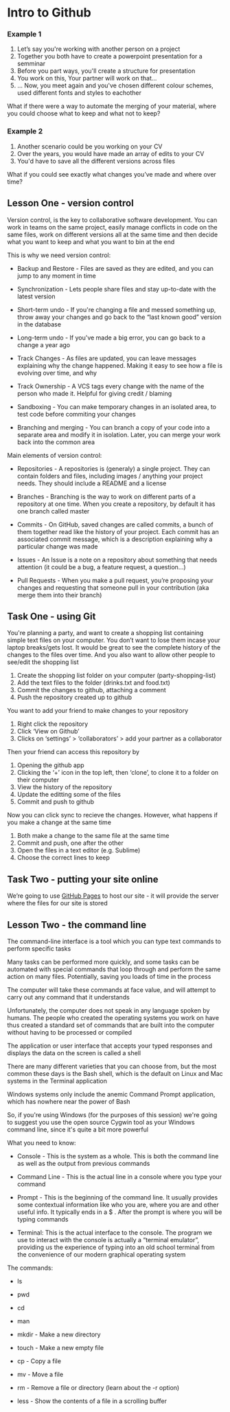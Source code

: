 # Intro to Github

### Example 1

1. Let’s say you're working with another person on a project
2. Together you both have to create a powerpoint presentation for a semminar
3. Before you part ways, you'll create a structure for presentation
4. You work on this, Your partner will work on that...
5. ... Now, you meet again and you've chosen different colour schemes, used different fonts and styles to eachother

What if there were a way to automate the merging of your material, where you could choose what to keep and what not to keep?

### Example 2

1. Another scenario could be you working on your CV
2. Over the years, you would have made an array of edits to your CV
3. You'd have to save all the different versions across files

What if you could see exactly what changes you’ve made and where over time?

## Lesson One - version control

Version control, is the key to collaborative software development. You can work in teams on the same project, easily manage conflicts in code on the same files, work on different versions all at the same time and then decide what you want to keep and what you want to bin at the end

This is why we need version control:

* Backup and Restore - Files are saved as they are edited, and you can jump to any moment in time

* Synchronization - Lets people share files and stay up-to-date with the latest version

* Short-term undo - If you're changing a file and messed something up, throw away your changes and go back to the “last known good” version in the database

* Long-term undo - If you've made a big error, you can go back to a change a year ago

* Track Changes - As files are updated, you can leave messages explaining why the change happened. Making it easy to see how a file is evolving over time, and why

* Track Ownership - A VCS tags every change with the name of the person who made it. Helpful for giving credit / blaming

* Sandboxing - You can make temporary changes in an isolated area, to test code before commiting your changes

* Branching and merging - You can branch a copy of your code into a separate area and modify it in isolation. Later, you can merge your work back into the common area

Main elements of version control:

* Repositories - A repositories is (generaly) a single project. They can contain folders and files, including images / anything your project needs. They should include a README and a license

* Branches - Branching is the way to work on different parts of a repository at one time. When you create a repository, by default it has one branch called master

* Commits - On GitHub, saved changes are called commits, a bunch of them together read like the history of your project. Each commit has an associated commit message, which is a description explaining why a particular change was made

* Issues - An Issue is a note on a repository about something that needs attention (it could be a bug, a feature request, a question...)

* Pull Requests - When you make a pull request, you’re proposing your changes and requesting that someone pull in your contribution (aka merge them into their branch)

## Task One - using Git

You're planning a party, and want to create a shopping list containing simple text files on your computer. You don’t want to lose them incase your laptop breaks/gets lost. It would be great to see the complete history of the changes to the files over time. And you also want to allow other people to see/edit the shopping list

1. Create the shopping list folder on your computer (party-shopping-list)
2. Add the text files to the folder (drinks.txt and food.txt)
3. Commit the changes to github, attaching a comment
4. Push the repository created up to github

You want to add your friend to make changes to your repository

1. Right click the repository
2. Click ‘View on Github’
3. Clicks on ‘settings’ > ‘collaborators’ > add your partner as a collaborator

Then your friend can access this repository by

1. Opening the github app
2. Clicking the ‘+’ icon in the top left, then ‘clone’, to clone it to a folder on their computer
3. View the history of the repository
5. Update the editting some of the files
6. Commit and push to github

Now you can click sync to recieve the changes. However, what happens if you make a change at the same time

1. Both make a change to the same file at the same time
2. Commit and push, one after the other
3. Open the files in a text editor (e.g. Sublime)
3. Choose the correct lines to keep

## Task Two - putting your site online

We’re going to use [GitHub Pages](https://pages.github.com/) to host our site - it will provide the server where the files for our site is stored

## Lesson Two - the command line

The command-line interface is a tool which you can type text commands to perform specific tasks

Many tasks can be performed more quickly, and some tasks can be automated with special commands that loop through and perform the same action on many files. Potentially, saving you loads of time in the process

The computer will take these commands at face value, and will attempt to carry out any command that it understands

Unfortunately, the computer does not speak in any language spoken by humans. The people who created the operating systems you work on have thus created a standard set of commands that are built into the computer without having to be processed or compiled

The application or user interface that accepts your typed responses and displays the data on the screen is called a shell

There are many different varieties that you can choose from, but the most common these days is the Bash shell, which is the default on Linux and Mac systems in the Terminal application

Windows systems only include the anemic Command Prompt application, which has nowhere near the power of Bash

So, if you're using Windows (for the purposes of this session) we're going to suggest you use the open source Cygwin tool as your Windows command line, since it's quite a bit more powerful

What you need to know:

* Console - This is the system as a whole. This is both the command line as well as the output from previous commands

* Command Line - This is the actual line in a console where you type your command

* Prompt - This is the beginning of the command line. It usually provides some contextual information like who you are, where you are and other useful info. It typically ends in a $ . After the prompt is where you will be typing commands

* Terminal: This is the actual interface to the console. The program we use to interact with the console is actually a “terminal emulator”, providing us the experience of typing into an old school terminal from the convenience of our modern graphical operating system

The commands:

* ls

* pwd

* cd

* man

* mkdir - Make a new directory

* touch - Make a new empty file

* cp - Copy a file

* mv - Move a file

* rm - Remove a file or directory (learn about the -r option)

* less - Show the contents of a file in a scrolling buffer
